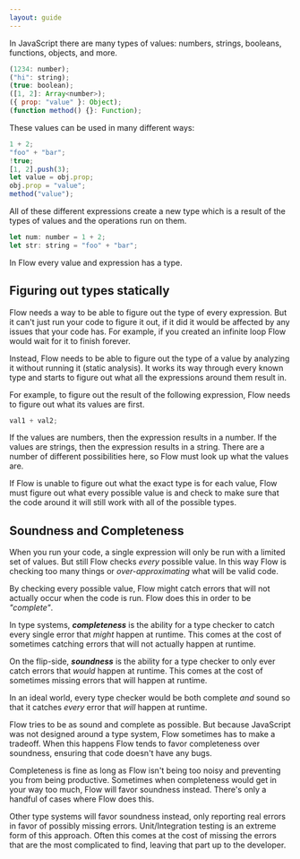 ```yaml
---
layout: guide
---
```


In JavaScript there are many types of values: numbers, strings, booleans,
functions, objects, and more.

```js
(1234: number);
("hi": string);
(true: boolean);
([1, 2]: Array<number>);
({ prop: "value" }: Object);
(function method() {}: Function);
```

These values can be used in many different ways:

```js
1 + 2;
"foo" + "bar";
!true;
[1, 2].push(3);
let value = obj.prop;
obj.prop = "value";
method("value");
```

All of these different expressions create a new type which is a result of the
types of values and the operations run on them.

```js
let num: number = 1 + 2;
let str: string = "foo" + "bar";
```

In Flow every value and expression has a type.

## Figuring out types statically <a class="toc" id="toc-figuring-out-types-statically" href="#toc-figuring-out-types-statically"></a>

Flow needs a way to be able to figure out the type of every expression. But it
can't just run your code to figure it out, if it did it would be affected by
any issues that your code has. For example, if you created an infinite loop
Flow would wait for it to finish forever.

Instead, Flow needs to be able to figure out the type of a value by analyzing
it without running it (static analysis). It works its way through every known
type and starts to figure out what all the expressions around them result in.

For example, to figure out the result of the following expression, Flow needs to
figure out what its values are first.

```js
val1 + val2;
```

If the values are numbers, then the expression results in a number. If the
values are strings, then the expression results in a string. There are a number
of different possibilities here, so Flow must look up what the values are.

If Flow is unable to figure out what the exact type is for each value, Flow
must figure out what every possible value is and check to make sure that the
code around it will still work with all of the possible types.

## Soundness and Completeness <a class="toc" id="toc-soundness-and-completeness" href="#toc-soundness-and-completeness"></a>

When you run your code, a single expression will only be run with a limited set
of values. But still Flow checks _every_ possible value. In this way Flow is
checking too many things or _over-approximating_ what will be valid code.

By checking every possible value, Flow might catch errors that will not
actually occur when the code is run. Flow does this in order to be _"complete"_.

In type systems, ***completeness*** is the ability for a type checker to catch
every single error that _might_ happen at runtime. This comes at the cost of
sometimes catching errors that will not actually happen at runtime.

On the flip-side, ***soundness*** is the ability for a type checker to only
ever catch errors that _would_ happen at runtime. This comes at the cost of
sometimes missing errors that will happen at runtime.

In an ideal world, every type checker would be both complete _and_ sound so
that it catches _every_ error that _will_ happen at runtime.

Flow tries to be as sound and complete as possible. But because JavaScript was
not designed around a type system, Flow sometimes has to make a tradeoff. When
this happens Flow tends to favor completeness over soundness, ensuring that
code doesn't have any bugs.

Completeness is fine as long as Flow isn't being too noisy and preventing you from
being productive. Sometimes when completeness would get in your way too much, Flow
will favor soundness instead. There's only a handful of cases where Flow
does this.

Other type systems will favor soundness instead, only reporting real errors
in favor of possibly missing errors. Unit/Integration testing is an extreme
form of this approach. Often this comes at the cost of missing the errors that
are the most complicated to find, leaving that part up to the developer.
